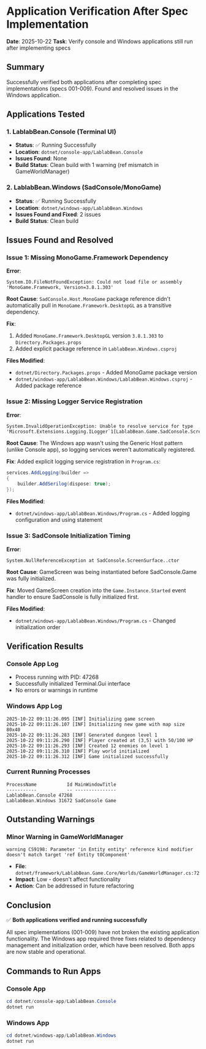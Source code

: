 # Application Verification After Spec Implementation

**Date**: 2025-10-22
**Task**: Verify console and Windows applications still run after implementing specs

## Summary

Successfully verified both applications after completing spec implementations (specs 001-009). Found and resolved issues in the Windows application.

## Applications Tested

### 1. LablabBean.Console (Terminal UI)

- **Status**: ✅ Running Successfully
- **Location**: `dotnet/console-app/LablabBean.Console`
- **Issues Found**: None
- **Build Status**: Clean build with 1 warning (ref mismatch in GameWorldManager)

### 2. LablabBean.Windows (SadConsole/MonoGame)

- **Status**: ✅ Running Successfully
- **Location**: `dotnet/windows-app/LablabBean.Windows`
- **Issues Found and Fixed**: 2 issues
- **Build Status**: Clean build

## Issues Found and Resolved

### Issue 1: Missing MonoGame.Framework Dependency

**Error**:

```
System.IO.FileNotFoundException: Could not load file or assembly 'MonoGame.Framework, Version=3.8.1.303'
```

**Root Cause**: `SadConsole.Host.MonoGame` package reference didn't automatically pull in `MonoGame.Framework.DesktopGL` as a transitive dependency.

**Fix**:

1. Added `MonoGame.Framework.DesktopGL` version `3.8.1.303` to `Directory.Packages.props`
2. Added explicit package reference in `LablabBean.Windows.csproj`

**Files Modified**:

- `dotnet/Directory.Packages.props` - Added MonoGame package version
- `dotnet/windows-app/LablabBean.Windows/LablabBean.Windows.csproj` - Added package reference

### Issue 2: Missing Logger Service Registration

**Error**:

```
System.InvalidOperationException: Unable to resolve service for type 'Microsoft.Extensions.Logging.ILogger`1[LablabBean.Game.SadConsole.Screens.GameScreen]'
```

**Root Cause**: The Windows app wasn't using the Generic Host pattern (unlike Console app), so logging services weren't automatically registered.

**Fix**: Added explicit logging service registration in `Program.cs`:

```csharp
services.AddLogging(builder =>
{
    builder.AddSerilog(dispose: true);
});
```

**Files Modified**:

- `dotnet/windows-app/LablabBean.Windows/Program.cs` - Added logging configuration and using statement

### Issue 3: SadConsole Initialization Timing

**Error**:

```
System.NullReferenceException at SadConsole.ScreenSurface..ctor
```

**Root Cause**: GameScreen was being instantiated before SadConsole.Game was fully initialized.

**Fix**: Moved GameScreen creation into the `Game.Instance.Started` event handler to ensure SadConsole is fully initialized first.

**Files Modified**:

- `dotnet/windows-app/LablabBean.Windows/Program.cs` - Changed initialization order

## Verification Results

### Console App Log

- Process running with PID: 47268
- Successfully initialized Terminal.Gui interface
- No errors or warnings in runtime

### Windows App Log

```
2025-10-22 09:11:26.095 [INF] Initializing game screen
2025-10-22 09:11:26.107 [INF] Initializing new game with map size 80x40
2025-10-22 09:11:26.283 [INF] Generated dungeon level 1
2025-10-22 09:11:26.290 [INF] Player created at (3,5) with 50/100 HP
2025-10-22 09:11:26.293 [INF] Created 12 enemies on level 1
2025-10-22 09:11:26.310 [INF] Play world initialized
2025-10-22 09:11:26.312 [INF] Game initialized successfully
```

### Current Running Processes

```
ProcessName           Id MainWindowTitle
-----------           -- ---------------
LablabBean.Console 47268
LablabBean.Windows 31672 SadConsole Game
```

## Outstanding Warnings

### Minor Warning in GameWorldManager

```
warning CS9198: Parameter 'in Entity entity' reference kind modifier doesn't match target 'ref Entity t0Component'
```

- **File**: `dotnet/framework/LablabBean.Game.Core/Worlds/GameWorldManager.cs:72`
- **Impact**: Low - doesn't affect functionality
- **Action**: Can be addressed in future refactoring

## Conclusion

✅ **Both applications verified and running successfully**

All spec implementations (001-009) have not broken the existing application functionality. The Windows app required three fixes related to dependency management and initialization order, which have been resolved. Both apps are now stable and operational.

## Commands to Run Apps

### Console App

```powershell
cd dotnet/console-app/LablabBean.Console
dotnet run
```

### Windows App

```powershell
cd dotnet/windows-app/LablabBean.Windows
dotnet run
```
